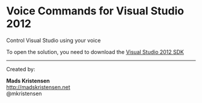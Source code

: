 # Voice Commands for Visual Studio 2012 #

Control Visual Studio using your voice
  
To open the solution, you need to download the [Visual Studio 2012 SDK](http://www.microsoft.com/en-us/download/details.aspx?id=30668)

----------------

Created by:


**Mads Kristensen**  
http://madskristensen.net  
@mkristensen